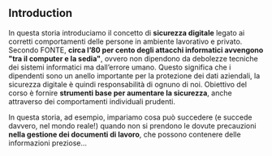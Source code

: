 ## Introduction

In questa storia introduciamo il concetto di **sicurezza digitale** legato ai corretti comportamenti delle persone in ambiente lavorativo e privato. Secondo FONTE, **circa l’80 per cento degli attacchi informatici avvengono "tra il computer e la sedia"**, ovvero non dipendono da debolezze tecniche dei sistemi informatici ma dall’errore umano. Questo significa che i dipendenti sono un anello importante per la protezione dei dati aziendali, la sicurezza digitale è quindi responsabilità di ognuno di noi. Obiettivo del corso è fornire **strumenti base per aumentare la sicurezza**, anche attraverso dei comportamenti individuali prudenti. 

In questa storia, ad esempio, impariamo cosa può succedere (e succede davvero, nel mondo reale!) quando non si prendono le dovute precauzioni **nella gestione dei documenti di lavoro**, che possono contenere delle informazioni preziose... 